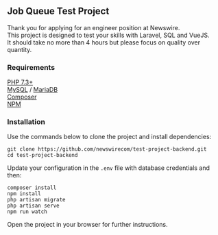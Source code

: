 
##  Job Queue Test Project

Thank you for applying for an engineer position at Newswire.\
This project is designed to test your skills with Laravel, SQL and VueJS.\
It should take no more than 4 hours but please focus on quality over quantity. 

### Requirements

[PHP 7.3+](https://www.php.net/)\
[MySQL](https://www.mysql.com/) / [MariaDB](https://mariadb.org/)\
[Composer](https://getcomposer.org/)\
[NPM](https://www.npmjs.com/)

### Installation

Use the commands below to clone the project and install dependencies:

```
git clone https://github.com/newswirecom/test-project-backend.git
cd test-project-backend
```

Update your configuration in the `.env` file with database credentials and then:

```
composer install 
npm install
php artisan migrate
php artisan serve
npm run watch
```

Open the project in your browser for further instructions. 
